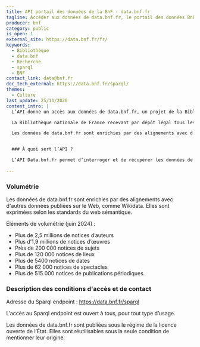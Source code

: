 ```yaml
---
title: API portail des données de la BnF - data.bnf.fr
tagline: Accéder aux données de data.bnf.fr, le portail des données BnF
producer: bnf
category: public
is_open: 1
external_site: https://data.bnf.fr/fr/
keywords:
  - Bibliothèque
  - data.bnf
  - Recherche
  - sparql
  - BNF
contact_link: data@bnf.fr
doc_tech_external: https://data.bnf.fr/sparql/
themes:
  - Culture
last_update: 25/11/2020
content_intro: |
  L’API donne un accès aux données de data.bnf.fr, un projet de la Bibliothèque nationale de France qui agrège les données issues de ses différentes bases et catalogues pour permettre une recherche fédérée sur les auteurs, œuvres, thèmes, lieux et dates. 

  La Bibliothèque nationale de France recevant par dépôt légal tous les documents publiés en France, ses collections sont très complètes et reflètent la diversité de la production culturelle française. 

  Les données de data.bnf.fr sont enrichies par des alignements avec d'autres données publiées sur le Web, comme Wikidata. Elles sont exprimées selon les standards du web sémantique.


  ### À quoi sert l’API ?

  L’API Data.bnf.fr permet d’interroger et de récupérer les données de data.bnf.fr, d’accéder à plusieurs millions de documents, libres de droits, grâce à des liens pointant vers la bibliothèque numérique Gallica. 
  
---
```


### Volumétrie

Les données de data.bnf.fr sont enrichies par des alignements avec d'autres données publiées sur le Web, comme Wikidata. Elles sont exprimées selon les standards du web sémantique.

Éléments de volumétrie (juin 2024) :

- Plus de 2,5 millions de notices d’auteurs
- Plus d’1,9 millions de notices d’œuvres
- Près de 200 000 notices de sujets
- Plus de 120 000 notices de lieux
- Plus de 5400 notices de dates
- Plus de 62 000 notices de spectacles
- Plus de 515 000 notices de publications périodiques.

### Description des conditions d'accès et de contact

Adresse du Sparql endpoint : https://data.bnf.fr/sparql

L’accès au Sparql endpoint est ouvert à tous, pour tout type d’usage.

Les données de data.bnf.fr sont publiées sous le régime de la licence ouverte de l’État. Elles sont réutilisables sous la seule condition de mentionner leur origine.

